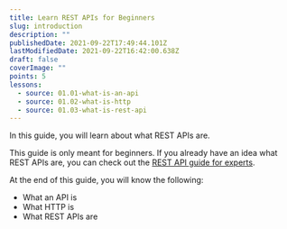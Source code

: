 ```yaml
---
title: Learn REST APIs for Beginners
slug: introduction
description: ""
publishedDate: 2021-09-22T17:49:44.101Z
lastModifiedDate: 2021-09-22T16:42:00.638Z
draft: false
coverImage: ""
points: 5
lessons:
  - source: 01.01-what-is-an-api
  - source: 01.02-what-is-http
  - source: 01.03-what-is-rest-api
---
```


<Lead>In this guide, you will learn about what REST APIs are.</Lead>

<Callout>

  This guide is only meant for beginners. If you already have an idea what REST APIs are, you can check out the [REST API guide for experts](https://rapidapi.com/learn/rest-apis/rest-api-for-experts).

</Callout>

At the end of this guide, you will know the following:
- What an API is
- What HTTP is
- What REST APIs are
